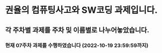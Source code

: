# 권율의 컴퓨팅사고와 SW코딩 과제입니다.
## 각 주차별 과제를 주차 및 이름별로 나누어놓았습니다.
### 현재 07주차 과제를 수행하였습니다 (2022-10-19 23:59:59까지)
